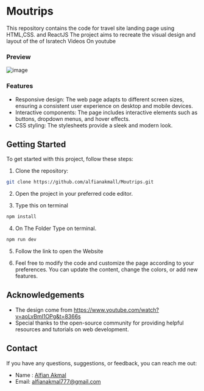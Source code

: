 # Moutrips
This repository contains the code for travel site landing page using HTML,CSS. and ReactJS The project aims to recreate the visual design and layout of the of Isratech Videos On youtube

### Preview

![image](https://github.com/alfianakmall/Moutrips/assets/81949969/b1019367-46e8-4f6c-9866-60929becbe5d)

### Features
- Responsive design: The web page adapts to different screen sizes, ensuring a consistent user experience on desktop and mobile devices.
- Interactive components: The page includes interactive elements such as buttons, dropdown menus, and hover effects.
- CSS styling: The stylesheets provide a sleek and modern look.

## Getting Started

To get started with this project, follow these steps:

1. Clone the repository:

```bash
git clone https://github.com/alfianakmall/Moutrips.git
```

2. Open the project in your preferred code editor.

3. Type this on terminal
```bash
npm install
```
4. On The Folder Type on terminal.

```bash
npm run dev
```

5. Follow the link to open the Website

6. Feel free to modify the code and customize the page according to your preferences. You can update the content, change the colors, or add new features.

## Acknowledgements

- The design come from https://www.youtube.com/watch?v=aoLvBmI1OPg&t=8366s
- Special thanks to the open-source community for providing helpful resources and tutorials on web development.

## Contact

If you have any questions, suggestions, or feedback, you can reach me out:

- Name : [Alfian Akmal](https://linkedin.com/in/alfianakml)
- Email: [alfianakmal777@gmail.com](mailto:alfianakmal777@gmail.com)
